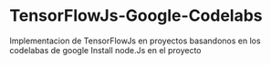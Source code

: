 # TensorFlowJs-Google-Codelabs
Implementacion de TensorFlowJs en proyectos basandonos en los codelabas de google
Install node.Js en el proyecto
<install npm>
